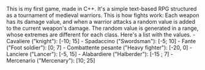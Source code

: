 This is my first game, made in C++. It's a simple text-based RPG structured as a tournament of medieval warriors.
This is how fights work: 
Each weapon has its damage value, and when a warrior attacks a random value is added to the current weapon's damage. The random value is generated in a range, whose extremes are different for each class. Here's a list with the values. - Cavaliere ("knight"): [-10; 15] - Spadaccino ("Swordsman"): [-5; 10] - Fante ("Foot soldier"): [0; 7] - Combattente pesante ("Heavy fighter"): [-20, 0] - Lanciere ("Lancer"): [-5, 15] - Alabardiere ("Halberder"): [-15 ; 7] - Mercenario ("Mercenary"): [10; 25]
